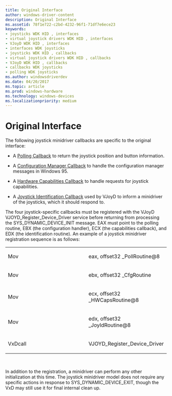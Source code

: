 ```yaml
---
title: Original Interface
author: windows-driver-content
description: Original Interface
ms.assetid: 78f1e722-c2bd-4232-96f1-71df7e6ece23
keywords:
- joysticks WDK HID , interfaces
- virtual joystick drivers WDK HID , interfaces
- VJoyD WDK HID , interfaces
- interfaces WDK joysticks
- joysticks WDK HID , callbacks
- virtual joystick drivers WDK HID , callbacks
- VJoyD WDK HID , callbacks
- callbacks WDK joysticks
- polling WDK joysticks
ms.author: windowsdriverdev
ms.date: 04/20/2017
ms.topic: article
ms.prod: windows-hardware
ms.technology: windows-devices
ms.localizationpriority: medium
---
```


#  Original Interface





The following joystick minidriver callbacks are specific to the original interface:

-   A [Polling Callback](polling-callback.md) to return the joystick position and button information.

-   A [Configuration Manager Callback](configuration-manager-callback.md) to handle the configuration manager messages in Windows 95.

-   A [Hardware Capabilities Callback](hardware-capabilities-callback.md) to handle requests for joystick capabilities.

-   A [Joystick Identification Callback](joystick-identification-callback.md) used by VJoyD to inform a minidriver of the joysticks, which it should respond to.

The four joystick-specific callbacks must be registered with the VJoyD VJOYD\_Register\_Device\_Driver service before returning from processing the SYS\_DYNAMIC\_DEVICE\_INIT message. EAX must point to the polling routine, EBX (the configuration handler), ECX (the capabilities callback), and EDX (the identification routine). An example of a joystick minidriver registration sequence is as follows:

<table>
<colgroup>
<col width="50%" />
<col width="50%" />
</colgroup>
<tbody>
<tr class="odd">
<td><p>Mov</p></td>
<td><p>eax, offset32 _PollRoutine@8</p></td>
</tr>
<tr class="even">
<td><p>Mov</p></td>
<td><p>ebx, offset32 _CfgRoutine</p></td>
</tr>
<tr class="odd">
<td><p>Mov</p></td>
<td><p>ecx, offset32 _HWCapsRoutine@8</p></td>
</tr>
<tr class="even">
<td><p>Mov</p></td>
<td><p>edx, offset32 _JoyIdRoutine@8</p></td>
</tr>
<tr class="odd">
<td><p>VxDcall</p></td>
<td><p>VJOYD_Register_Device_Driver</p></td>
</tr>
</tbody>
</table>

 

In addition to the registration, a minidriver can perform any other initialization at this time. The joystick minidriver model does not require any specific actions in response to SYS\_DYNAMIC\_DEVICE\_EXIT, though the VxD may still use it for final internal clean up.

 

 




